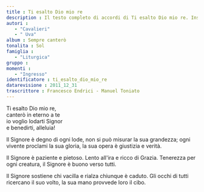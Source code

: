```yaml
--- 
title : Ti esalto Dio mio re
description : Il testo completo di accordi di Ti esalto Dio mio re. Inseriscila nel tuo canzoniere!
autori : 
   - "Cavalieri"
   - " Uva"
album : Sempre canterò
tonalita : Sol
famiglia : 
   - "Liturgica"
gruppo : 
momenti : 
   - "Ingresso"
identificatore : ti_esalto_dio_mio_re
datarevisione : 2011_12_31
trascrittore : Francesco Endrici - Manuel Toniato
--- 
```




Ti esalto Dio mio re,   
canterò in eterno a te  
io voglio lodarti Signor   
e benedirti, alleluia!   


Il Signore è degno di ogni lode,
non si può misurar la sua grandezza;
ogni vivente proclami la sua gloria,
la sua opera è giustizia e verità.


Il Signore è paziente e pietoso.
Lento all'ira e ricco di Grazia.
Tenerezza per ogni creatura, 
il Signore è buono verso tutti.


Il Signore sostiene chi vacilla
e rialza chiunque è caduto.
Gli occhi di tutti ricercano il suo volto, 
la sua mano provvede loro il cibo.


